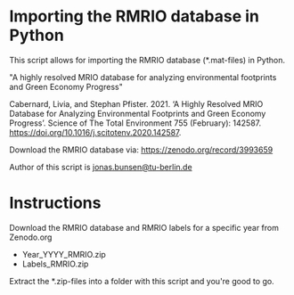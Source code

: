# Importing the RMRIO database in Python

This script allows for importing the RMRIO database (*.mat-files) in Python.

"A highly resolved MRIO database for analyzing environmental footprints and
Green Economy Progress"

Cabernard, Livia, and Stephan Pfister. 2021. ‘A Highly Resolved MRIO Database
for Analyzing Environmental Footprints and Green Economy Progress’.
Science of The Total Environment 755 (February): 142587.
https://doi.org/10.1016/j.scitotenv.2020.142587.

Download the RMRIO database via: https://zenodo.org/record/3993659

Author of this script is jonas.bunsen@tu-berlin.de

# Instructions

Download the RMRIO database and RMRIO labels for a specific year from
Zenodo.org

- Year_YYYY_RMRIO.zip
- Labels_RMRIO.zip
    
Extract the *.zip-files into a folder with this script and you're good to go.